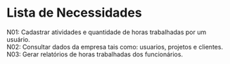 # Lista de Necessidades

N01: Cadastrar atividades e quantidade de horas trabalhadas por um usuário.
<br>
N02: Consultar dados da empresa tais como: usuarios, projetos e clientes.
<br>
N03: Gerar relatórios de horas trabalhadas dos funcionários.
<br>

